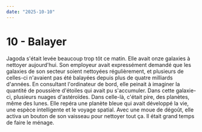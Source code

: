 ```yaml
---
date: "2025-10-10"
---
```


# 10 - Balayer

Jagoda s'était levée beaucoup trop tôt ce matin. Elle avait onze galaxies à nettoyer aujourd'hui. Son employeur avait expressément demandé que les galaxies de son secteur soient nettoyées régulièrement, et plusieurs de celles-ci n'avaient pas été balayées depuis plus de quatre milliards d'années. En consultant l'ordinateur de bord, elle peinait à imaginer la quantité de poussière d'étoiles qui avait pu s'accumuler. Dans cette galaxie-ci, plusieurs nuages d'astéroïdes. Dans celle-là, c'était pire, des planètes, même des lunes. Elle repéra une planète bleue qui avait développé la vie, une espèce intelligente et le voyage spatial. Avec une moue de dégoût, elle activa un bouton de son vaisseau pour nettoyer tout ça. Il était grand temps de faire le ménage.
